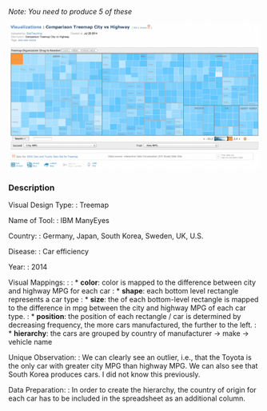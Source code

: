 
*Note: You need to produce 5 of these*

![Treemap visualization](treemap_ex.png)

### Description

Visual Design Type: 
: Treemap

Name of Tool: 
: IBM ManyEyes

Country: 
: Germany, Japan, South Korea, Sweden, UK, U.S.

Disease: 
: Car efficiency

Year: 
: 2014

Visual Mappings:
: 
: * **color**: color is mapped to the difference between city and highway MPG for each car
: * **shape**: each bottom level rectangle represents a car type
: * **size**: the of each bottom-level rectangle is mapped to the difference in mpg between the city and highway MPG of each car type.
: * **position**: the position of each rectangle / car is determined by decreasing frequency, the more cars manufactured, the further to the left.
: * **hierarchy**: the cars are grouped by country of manufacturer $\rightarrow$ make $\rightarrow$ vehicle name

Unique Observation: 
: We can clearly see an outlier, i.e., that the Toyota is the only car with 
  greater city MPG than highway MPG.  We can also see that South Korea 
  produces cars.  I did not know this previously.  
  
Data Preparation:
: In order to create the hierarchy, the country of origin for each car has 
  to be included in the spreadsheet as an additional column.

